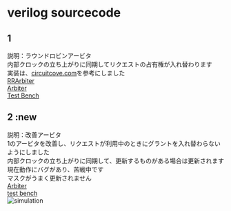 # verilog sourcecode

## 1
説明：ラウンドロビンアービタ<br>
内部クロックの立ち上がりに同期してリクエストの占有権が入れ替わります　<br>
実装は、[circuitcove.com](https://circuitcove.com/design-examples-rr-arbiter/)を参考にしました <br>
[RRArbiter](./RRArbiter_230914/RRArbiter.sv) <br>
[Arbiter](./RRArbiter_230914/Arbiter.sv) <br>
[Test Bench](./RRArbiter_230914/RRArbiter_TB.sv)  <br>

## 2 :new
説明：改善アービタ<br>
1のアービタを改善し、リクエストが利用中のときにグラントを入れ替わらないようにしました <br>
内部クロックの立ち上がりに同期して、更新するものがある場合は更新されます <br>
現在動作にバグがあり、苦戦中です <br>
マスクがうまく更新されません <br>
[Arbiter](./CLArbiter_230914\CLArbiter.sv)  <br>
[test bench](./CLArbiter_230914\CLArbiter_tb.sv)  <br>
![simulation](./CLArbiter_230914\CLArbiter_simulation_1.png)  <br>

